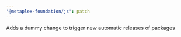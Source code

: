 ```yaml
---
'@metaplex-foundation/js': patch
---
```


Adds a dummy change to trigger new automatic releases of packages
